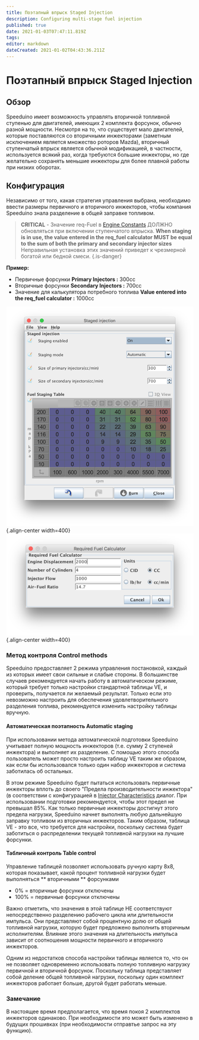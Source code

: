 ```yaml
---
title: Поэтапный впрыск Staged Injection
description: Configuring multi-stage fuel injection
published: true
date: 2021-01-03T07:47:11.819Z
tags: 
editor: markdown
dateCreated: 2021-01-02T04:43:36.211Z
---
```


# Поэтапный впрыск Staged Injection
## Обзор
Speeduino имеет возможность управлять вторичной топливной ступенью для двигателей, имеющих 2 комплекта форсунок, обычно разной мощности. Несмотря на то, что существует мало двигателей, которые поставляются со вторичными инжекторами (заметным исключением является множество роторов Mazda), вторичный ступенчатый впрыск является обычной модификацией, в частности, используется всякий раз, когда требуются большие инжекторы, но где желательно сохранять меньшие инжекторы для более плавной работы при низких оборотах.

## Конфигурация
Независимо от того, какая стратегия управления выбрана, необходимо ввести размеры первичного и вторичного инжекторов, чтобы компания Speeduino знала разделение в общей заправке топливом.

> **CRITICAL** - Значение req-Fuel в [Engine Constants](/configuration/Engine_Constants) ДОЛЖНО обновляться при включении ступенчатого впрыска. **When staging is in use, the value entered in the req_fuel calculator MUST be equal to the sum of both the primary and secondary injector sizes**
>Неправильная установка этих значений приведет к чрезмерной богатой или бедной смеси.
{.is-danger}

**Пример:**

* Первичные форсунки **Primary Injectors :** 300cc
* Вторичные форсунки **Secondary Injectors :** 700cc
* Значение для калькулятора потребного топлива
**Value entered into the req_fuel calculator :** 1000cc

![Staged fuel settings](/img/staging/staging_settings.PNG){.align-center width=400}
![REquired fuel calculator](/img/staging/staged_reqfuel.PNG){.align-center width=400}

### Метод контроля Control methods
Speeduino предоставляет 2 режима управления постановкой, каждый из которых имеет свои сильные и слабые стороны. В большинстве случаев рекомендуется начать работу в автоматическом режиме, который требует только настройки стандартной таблицы VE, и проверить, получается ли желаемый результат. Только если это невозможно настроить для обеспечения удовлетворительного разделения топлива, рекомендуется изменить настройку таблицы вручную.

#### Автоматическая поэтапность Automatic staging
При использовании метода автоматической подготовки Speeduino учитывает полную мощность инжекторов (т.е. сумму 2 ступеней инжектора) и выполняет их разделение. С помощью этого способа пользователь может просто настроить таблицу VE таким же образом, как если бы использовался только один набор инжекторов и система заботилась об остальных.

В этом режиме Speeduino будет пытаться использовать первичные инжекторы вплоть до своего "Предела производительности инжектора" (в соответствии с конфигурацией в [Injector Characteristics](/configuration/Injector_Characteristics) диалог. При использовании подготовки рекомендуется, чтобы этот предел не превышал 85%. Как только первичные инжекторы достигнут этого предела нагрузки, Speeduino начнет выполнять любую дальнейшую заправку топливом из вторичных инжекторов. Таким образом, таблица VE - это все, что требуется для настройки, поскольку система будет заботиться о распределении текущей топливной нагрузки на лучшие форсунки.

#### Табличный контроль Table control
Управление таблицей позволяет использовать ручную карту 8x8, которая показывает, какой процент топливной нагрузки будет выполняться ** вторичными ** форсунками
- 0% = вторичные форсунки отключены
- 100% = первичные форсунки отключены

Важно отметить, что значения в этой таблице НЕ соответствуют непосредственно разделению рабочего цикла или длительности импульса. Они представляют собой процентную долю от общей топливной нагрузки, которую будет предложено выполнить вторичным исполнителям. Влияние этого значения на длительность импульса зависит от соотношения мощности первичного и вторичного инжекторов.

Одним из недостатков способа настройки таблицы является то, что он не позволяет одновременно использовать полную топливную нагрузку первичной и вторичной форсунок. Поскольку таблица представляет собой деление общей топливной нагрузки, поскольку один комплект инжекторов работает больше, другой будет работать меньше.

### Замечание
В настоящее время предполагается, что время покоя 2 комплектов инжекторов одинаково. При необходимости это может быть изменено в будущих прошивках (при необходимости отправтье запрос на эту функцию).